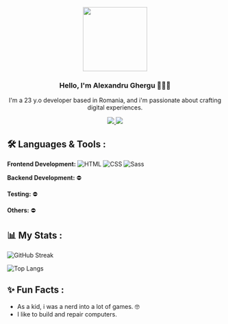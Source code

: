 <div id="header" align="center">
  <img src="https://media.tenor.com/I3RjM4xQO0kAAAAi/monitors-typing.gif" width="150"/>
  <h3>Hello, I'm Alexandru Ghergu 🧑🏻‍💻</h3>
  <p>I'm a 23 y.o developer based in Romania, and i'm passionate about crafting digital experiences.</p>
    <div id="socials">
        <a href="https://instagram.com/alexandru.ghergu">
        <img src="https://img.shields.io/badge/Instagram-%23E4405F.svg?logo=Instagram&logoColor=white">
        </a>
        <img src="https://komarev.com/ghpvc/?username=alexandru-ghergu&style=flat-square&color=blue">
    </div>
</div>


## 🛠️ Languages & Tools :

**Frontend Development:** 
![HTML](https://img.shields.io/badge/html-%23E34F26.svg?style=flat-square&logo=html5&logoColor=white)
![CSS](https://img.shields.io/badge/css-%231572B6.svg?style=flat-square&logo=css3&logoColor=white)
![Sass](https://img.shields.io/badge/Sass-C69?logo=sass&logoColor=fff)

**Backend Development:** ⛔

**Testing:** ⛔

**Others:** ⛔

## 📊 My Stats :

![GitHub Streak](https://github-readme-streak-stats.herokuapp.com?user=alexandru-ghergu&theme=java-dark)

![Top Langs](https://github-readme-stats.vercel.app/api/top-langs/?username=alexandru-ghergu&layout=compact&theme=great-gatsby&border_color=FFA500)

## ✨ Fun Facts :

- As a kid, i was a nerd into a lot of games. 🤓
- I like to build and repair computers.
